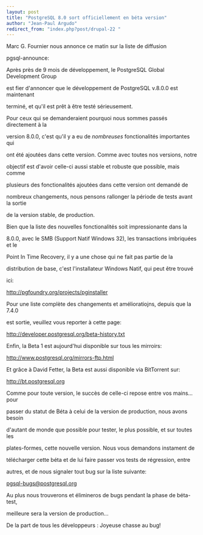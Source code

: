 ```yaml
---
layout: post
title: "PostgreSQL 8.0 sort officiellement en béta version"
author: "Jean-Paul Argudo"
redirect_from: "index.php?post/drupal-22 "
---
```



<p></p>

<!--more-->


<p>

Marc G. Fournier nous annonce ce matin sur la liste de diffusion

pgsql-announce:</p>

<p>

Après près de 9 mois de développement, le PostgreSQL Global Development Group

est fier d'annoncer que le développement de PostgreSQL v.8.0.0 est maintenant

terminé, et qu'il est prêt à être testé sérieusement.

</p>

<p>

Pour ceux qui se demanderaient pourquoi nous sommes passés directement à la

version 8.0.0, c'est qu'il y a eu de *nombreuses* fonctionalités importantes qui

ont été ajoutées dans cette version. Comme avec toutes nos versions, notre

objectif est d'avoir celle-ci aussi stable et robuste que possible, mais comme

plusieurs des fonctionalités ajoutées dans cette version ont demandé de

nombreux changements, nous pensons rallonger la période de tests avant la sortie

de la version stable, de production.

</p>

<p>

Bien que la liste des nouvelles fonctionalités soit impressionante dans la

8.0.0, avec le SMB (Support Natif Windows 32), les transactions imbriquées et le

Point In Time Recovery, il y a une chose qui ne fait pas partie de la

distribution de base, c'est l'installateur Windows Natif, qui peut être trouvé

ici:<br />

<a href="http://pgfoundry.org/projects/pginstaller">

http://pgfoundry.org/projects/pginstaller</a>

</p>

<p>

Pour une liste complète des changements et amélioratiojns, depuis que la 7.4.0

est sortie, veuillez vous reporter à cette page:<br />

<a href="http://developer.postgresql.org/beta-history.txt">

http://developer.postgresql.org/beta-history.txt</a>

</p>

<p>

Enfin, la Beta 1 est aujourd'hui disponible sur tous les mirroirs:<br />

<a href="http://www.postgresql.org/mirrors-ftp.html">

http://www.postgresql.org/mirrors-ftp.html</a>

</p>

<p>

Et grâce à David Fetter, la Beta est aussi disponible via BitTorrent sur:<br />

<a href="http://bt.postgresql.org">

http://bt.postgresql.org</a>

</p>

<p>

Comme pour toute version, le succès de celle-ci repose entre vos mains... pour

passer du statut de Béta à celui de la version de production, nous avons besoin

d'autant de monde que possible pour tester, le plus possible, et sur toutes les

plates-formes, cette nouvelle version. Nous vous demandons instament de

télécharger cette béta et de lui faire passer vos tests de régression, entre

autres, et de nous signaler tout bug sur la liste suivante:<br />

<a href="mailto:pgsql-bugs@postgresql.org">

pgsql-bugs@postgresql.org</a>

</p>

<p>

Au plus nous trouverons et élimineros de bugs pendant la phase de béta-test,

meilleure sera la version de production...

</p>

<p>

De la part de tous les développeurs : Joyeuse chasse au bug!

</p>